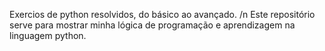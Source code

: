 Exercios de python resolvidos, do básico ao avançado. /n
Este repositório serve para mostrar minha lógica de programação e aprendizagem na linguagem python.
